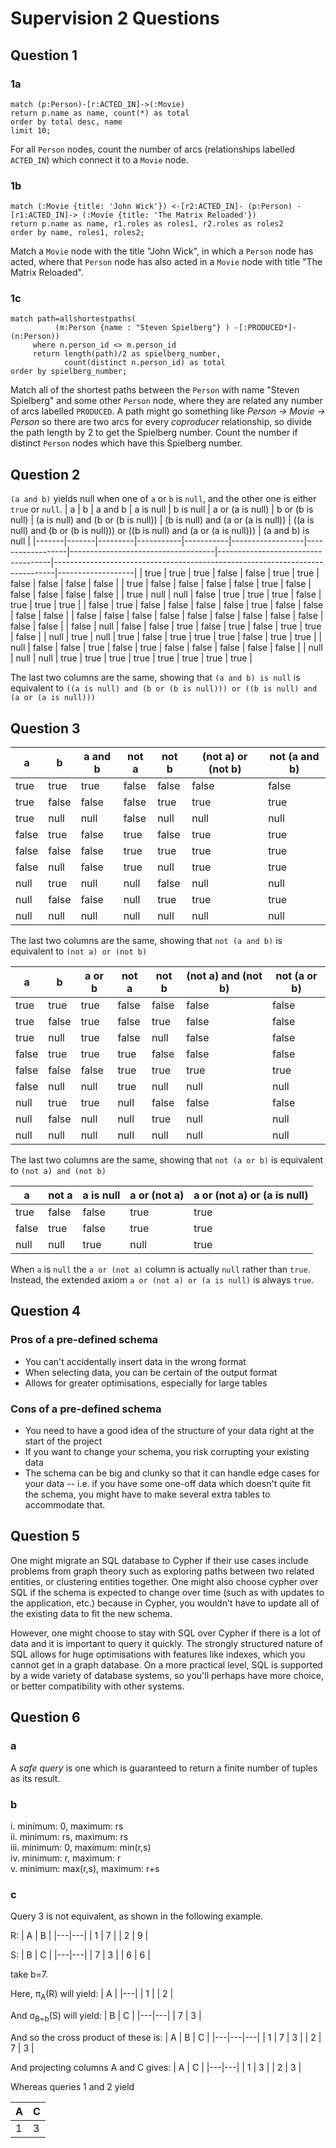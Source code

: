 # Supervision 2 Questions

## Question 1

### 1a
```cypher
match (p:Person)-[r:ACTED_IN]->(:Movie)
return p.name as name, count(*) as total
order by total desc, name
limit 10;
```
For all `Person` nodes, count the number of arcs (relationships labelled `ACTED_IN`) which connect it to a `Movie` node.

### 1b
```cypher
match (:Movie {title: 'John Wick'}) <-[r2:ACTED_IN]- (p:Person) -[r1:ACTED_IN]-> (:Movie {title: 'The Matrix Reloaded'})
return p.name as name, r1.roles as roles1, r2.roles as roles2
order by name, roles1, roles2;
```
Match a `Movie` node with the title "John Wick", in which a `Person` node has acted, where that `Person` node has also acted in a `Movie` node with title "The Matrix Reloaded".

### 1c
```cypher
match path=allshortestpaths(
          (m:Person {name : "Steven Spielberg"} ) -[:PRODUCED*]- (n:Person))
     where n.person_id <> m.person_id
     return length(path)/2 as spielberg_number,
            count(distinct n.person_id) as total
order by spielberg_number;
```
Match all of the shortest paths between the `Person` with name "Steven Spielberg" and some other `Person` node, where they are related any number of arcs labelled `PRODUCED`. A path might go something like *Person -> Movie -> Person* so there are two arcs for every *coproducer* relationship, so divide the path length by 2 to get the Spielberg number. Count the number if distinct `Person` nodes which have this Spielberg number.

## Question 2
`(a and b)` yields null when one of `a` or `b` is `null`, and the other one is either `true` or `null`.
| a     | b     | a and b | a is null | b is null | a or (a is null) | b or (b is null) | (a is null) and (b or (b is null)) | (b is null) and (a or (a is null)) | ((a is null) and (b or (b is null))) or ((b is null) and (a or (a is null))) | (a and b) is null |
|-------|-------|---------|-----------|-----------|------------------|------------------|------------------------------------|------------------------------------|------------------------------------------------------------------------------|-------------------|
| true  | true  | true    | false     | false     | true             | true             | false                              | false                              | false                                                                        | false             |
| true  | false | false   | false     | false     | true             | false            | false                              | false                              | false                                                                        | false             |
| true  | null  | null    | false     | true      | true             | true             | false                              | true                               | true                                                                         | true              |
| false | true  | false   | false     | false     | false            | true             | false                              | false                              | false                                                                        | false             |
| false | false | false   | false     | false     | false            | false            | false                              | false                              | false                                                                        | false             |
| false | null  | false   | false     | true      | false            | true             | false                              | true                               | true                                                                         | false             |
| null  | true  | null    | true      | false     | true             | true             | true                               | false                              | true                                                                         | true              |
| null  | false | false   | true      | false     | true             | false            | false                              | false                              | false                                                                        | false             |
| null  | null  | null    | true      | true      | true             | true             | true                               | true                               | true                                                                         | true              |

The last two columns are the same, showing that `(a and b) is null` is equivalent to `((a is null) and (b or (b is null))) or ((b is null) and (a or (a is null)))`

## Question 3

| a     | b     | a and b | not a | not b | (not a) or (not b) | not (a and b) |
|-------|-------|---------|-------|-------|--------------------|---------------|
| true  | true  | true    | false | false | false              | false         |
| true  | false | false   | false | true  | true               | true          |
| true  | null  | null    | false | null  | null               | null          |
| false | true  | false   | true  | false | true               | true          |
| false | false | false   | true  | true  | true               | true          |
| false | null  | false   | true  | null  | true               | true          |
| null  | true  | null    | null  | false | null               | null          |
| null  | false | false   | null  | true  | true               | true          |
| null  | null  | null    | null  | null  | null               | null          |

The last two columns are the same, showing that `not (a and b)` is equivalent to `(not a) or (not b)`

| a     | b     | a or b | not a | not b | (not a) and (not b) | not (a or b) |
|-------|-------|--------|-------|-------|---------------------|--------------|
| true  | true  | true   | false | false | false               | false        |
| true  | false | true   | false | true  | false               | false        |
| true  | null  | true   | false | null  | false               | false        |
| false | true  | true   | true  | false | false               | false        |
| false | false | false  | true  | true  | true                | true         |
| false | null  | null   | true  | null  | null                | null         |
| null  | true  | true   | null  | false | false               | false        |
| null  | false | null   | null  | true  | null                | null         |
| null  | null  | null   | null  | null  | null                | null         |

The last two columns are the same, showing that `not (a or b)` is equivalent to `(not a) and (not b)`

| a     | not a | a is null | a or (not a) | a or (not a) or (a is null) |
|-------|-------|-----------|--------------|-----------------------------|
| true  | false | false     | true         | true                        |
| false | true  | false     | true         | true                        |
| null  | null  | true      | null         | true                        |

When `a` is `null` the `a or (not a)` column is actually `null` rather than `true`. Instead, the extended axiom `a or (not a) or (a is null)` is always `true`.

## Question 4

### Pros of a pre-defined schema
 - You can't accidentally insert data in the wrong format
 - When selecting data, you can be certain of the output format
 - Allows for greater optimisations, especially for large tables

### Cons of a pre-defined schema
 - You need to have a good idea of the structure of your data right at the start of the project
 - If you want to change your schema, you risk corrupting your existing data
 - The schema can be big and clunky so that it can handle edge cases for your data -- i.e. if you have some one-off data which doesn't quite fit the schema, you might have to make several extra tables to accommodate that.

## Question 5

One might migrate an SQL database to Cypher if their use cases include problems from graph theory such as exploring paths between two related entities, or clustering entities together. One might also choose cypher over SQL if the schema is expected to change over time (such as with updates to the application, etc.) because in Cypher, you wouldn't have to update all of the existing data to fit the new schema.

However, one might choose to stay with SQL over Cypher if there is a lot of data and it is important to query it quickly. The strongly structured nature of SQL allows for huge optimisations with features like indexes, which you cannot get in a graph database. On a more practical level, SQL is supported by a wide variety of database systems, so you'll perhaps have more choice, or better compatibility with other systems.

## Question 6

### a
A *safe query* is one which is guaranteed to return a finite number of tuples as its result.

### b
i. minimum: 0, maximum: rs<br />
ii. minimum: rs, maximum: rs<br />
iii. minimum: 0, maximum: min(r,s)<br />
iv. minimum: r, maximum: r<br />
v. minimum: max(r,s), maximum: r+s<br />

### c
Query 3 is not equivalent, as shown in the following example.

R:
| A | B |
|---|---|
| 1 | 7 |
| 2 | 9 |


S:
| B | C |
|---|---|
| 7 | 3 |
| 6 | 6 |

take b=7.

Here, &pi;<sub>A</sub>(R) will yield:
| A |
|---|
| 1 |
| 2 |

And &sigma;<sub>B=b</sub>(S) will yield:
| B | C |
|---|---|
| 7 | 3 |

And so the cross product of these is:
| A | B | C |
|---|---|---|
| 1 | 7 | 3 |
| 2 | 7 | 3 |

And projecting columns A and C gives:
| A | C |
|---|---|
| 1 | 3 |
| 2 | 3 |

Whereas queries 1 and 2 yield

| A | C |
|---|---|
| 1 | 3 |